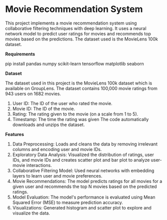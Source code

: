 # **Movie Recommendation System**
This project implements a movie recommendation system using collaborative filtering techniques with deep learning. It uses a neural network model to predict user ratings for movies and recommends top movies based on the predictions. The dataset used is the MovieLens 100k dataset.

**Requirements**

pip install pandas numpy scikit-learn tensorflow matplotlib seaborn

**Dataset**

The dataset used in this project is the MovieLens 100k dataset which is available on GroupLens. The dataset contains 100,000 movie ratings from 943 users on 1682 movies.
1. User ID: The ID of the user who rated the movie.
2. Movie ID: The ID of the movie.
3. Rating: The rating given to the movie (on a scale from 1 to 5).
4. Timestamp: The time the rating was given
The code automatically downloads and unzips the dataset.

**Features**

1. Data Preprocessing: Loads and cleans the data by removing irrelevant columns and encoding user and movie IDs.
2. Exploratory Data Analysis: Visualized the distribution of ratings, user IDs, and movie IDs and creates scatter plot and bar plot to analyze user-movie interactions.
3. Collaborative Filtering Model: Used neural networks with embedding layers to learn user and movie preferences.
4. Movie Recommendations: The model predicts ratings for all movies for a given user and recommends the top N movies based on the predicted ratings.
5. Model Evaluation: The model's performance is evaluated using Mean Squared Error (MSE) to measure prediction accuracy.
6. Visualizations: Generated histogram and scatter plot to explore and visualize the data.
